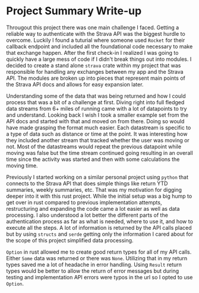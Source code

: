 # Project Summary Write-up
Througout this project there was one main challenge I faced. Getting a reliable way to authenticate with the Strava API was the biggest hurdle to overcome. Luckily I found a tuturial where someone used `Rocket` for their callback endpoint and included all the foundational code necessary to make that exchange happen. After the first check-in I realized I was going to quickly have a large mess of code if I didn't break things out into modules. I decided to create a stand alone `strava` crate within my project that was responsible for handling any exchanges between my app and the Strava API. The modules are broken up into pieces that represent main points of the Strava API docs and allows for easy expansion later. 

Understanding some of the data that was being returned and how I could process that was a bit of a challenge at first. Diving right into full fledged data streams from 6+ miles of running came with a lot of datapoints to try and understand. Looking back I wish I took a smaller example set from the API docs and started with that and moved on from there. Doing so would have made grasping the format much easier. Each datastream is specific to a type of data such as distance or time at the point. It was interesting how they included another stream that tracked whether the user was moving or not. Most of the datastreams would repeat the previous datapoint while moving was false but the time stream continued going resulting in an overall time since the activity was started and then with some calculations the moving time. 

Previously I started working on a similar personal project using `python` that connects to the Strava API that does simple things like return YTD summaries, weekly summaries, etc. That was my motivation for digging deeper into it with this rust project. While the initial setup was a big hump to get over in rust compared to previous implementation attempts, restructuring and expanding the code came a lot easier as well as data processing. I also understood a lot better the different parts of the authentication process as far as what is needed, where to use it, and how to execute all the steps. A lot of information is returned by the API calls placed but by using `structs` and `serde` getting only the information I cared about for the scope of this project simplified data processing. 

`Option` in rust allowed me to create good return types for all of my API calls. Either `Some` data was returned or there was `None`. Utilizing that in my return types saved me a lot of headache in error handling. Using `Result` return types would be better to allow the return of error messages but during testing and implementation API errors were typos in the url so I opted to use `Option`.
